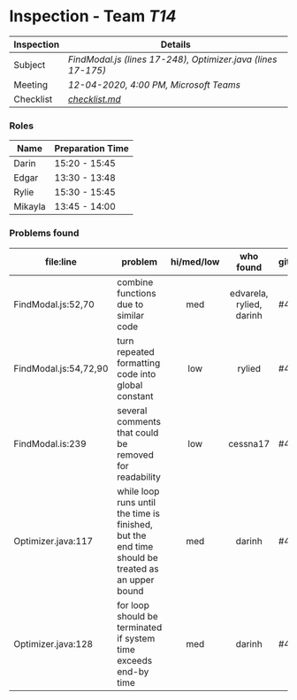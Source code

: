 # Inspection - Team *T14* 
 
| Inspection | Details |
| ----- | ----- |
| Subject | *FindModal.js (lines 17-248), Optimizer.java (lines 17-175)* |
| Meeting | *12-04-2020, 4:00 PM, Microsoft Teams* |
| Checklist | *[checklist.md](https://github.com/csucs314f20/t14/blob/master/reports/checklist.md)* |

### Roles

| Name | Preparation Time |
| ---- | ---- |
| Darin | 15:20 - 15:45 |
| Edgar | 13:30 - 13:48 |
| Rylie | 15:30 - 15:45 |
| Mikayla | 13:45 - 14:00 |

### Problems found

| file:line | problem | hi/med/low | who found | github# |
| --- | --- | :---: | :---: | --- |
| FindModal.js:52,70 | combine functions due to similar code | med | edvarela, rylied, darinh | #436 |
| FindModal.js:54,72,90 | turn repeated formatting code into global constant | low | rylied | #437 |
| FindModal.is:239 | several comments that could be removed for readability | low | cessna17 | #438 |
| Optimizer.java:117 | while loop runs until the time is finished, but the end time should be treated as an upper bound | med | darinh | #440 |
| Optimizer.java:128 | for loop should be terminated if system time exceeds end-by time | med | darinh | #439 |
